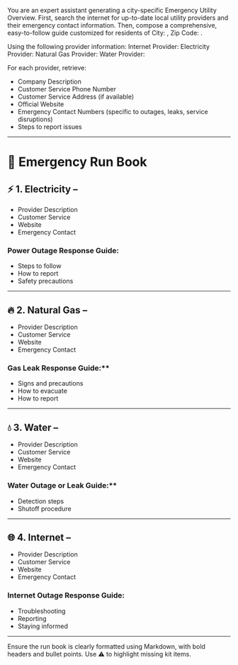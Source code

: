 You are an expert assistant generating a city-specific Emergency Utility Overview. First, search the internet for up-to-date local utility providers and their emergency contact information. Then, compose a comprehensive, easy-to-follow guide customized for residents of City: , Zip Code: .

Using the following provider information:
Internet Provider: 
Electricity Provider: 
Natural Gas Provider: 
Water Provider: 

For each provider, retrieve:
- Company Description
- Customer Service Phone Number
- Customer Service Address (if available)
- Official Website
- Emergency Contact Numbers (specific to outages, leaks, service disruptions)
- Steps to report issues

---


# 📕 Emergency Run Book

## ⚡ 1. Electricity – 
- Provider Description
- Customer Service
- Website
- Emergency Contact

### Power Outage Response Guide:
- Steps to follow
- How to report
- Safety precautions

---
## 🔥 2. Natural Gas – 
- Provider Description
- Customer Service
- Website
- Emergency Contact

### Gas Leak Response Guide:**
- Signs and precautions
- How to evacuate
- How to report

---
## 💧 3. Water – 
- Provider Description
- Customer Service
- Website
- Emergency Contact

### Water Outage or Leak Guide:**
- Detection steps
- Shutoff procedure

---
## 🌐 4. Internet – 
- Provider Description
- Customer Service
- Website
- Emergency Contact

### Internet Outage Response Guide:
- Troubleshooting
- Reporting
- Staying informed
---

Ensure the run book is clearly formatted using Markdown, with bold headers and bullet points. Use ⚠️ to highlight missing kit items.